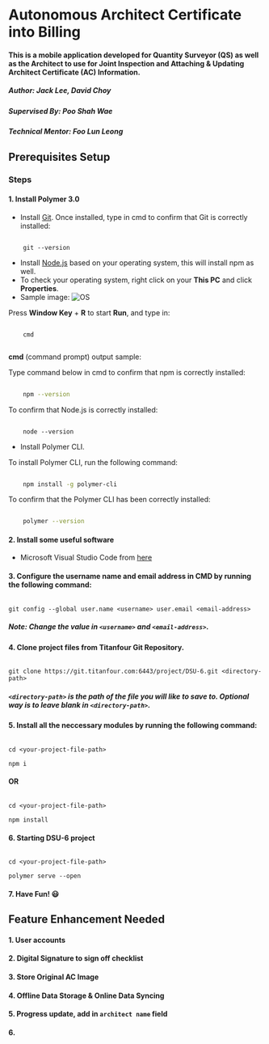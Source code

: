 
# Autonomous Architect Certificate into Billing

#### This is a mobile application developed for Quantity Surveyor (QS) as well as the Architect to use for Joint Inspection and Attaching & Updating Architect Certificate (AC) Information.

##### Author: Jack Lee, David Choy

##### Supervised By: Poo Shah Wae

##### Technical Mentor: Foo Lun Leong

  

## Prerequisites Setup

### Steps

#### 1. Install Polymer 3.0

- Install [Git](https://git-scm.com/download/win).
Once installed, type in cmd to confirm that Git is correctly installed:
```

	git --version

```
- Install [Node.js](https://nodejs.org/en/download/) based on your operating system, this will install npm as well.
- To check your operating system, right click on your **This PC** and click **Properties**.
- Sample image:
	![OS](https://github.com/JackLee-1234/Jack-Lee/tree/master/ReadMe%20image)

Press **Window Key** + **R** to start **Run**, and type in:
```

	cmd
	
```

**cmd** (command prompt) output sample: 

Type command below in cmd to confirm that npm is correctly installed:

```bash

	npm --version

```

To confirm that Node.js is correctly installed:

```

	node --version

```

- Install Polymer CLI.

To install Polymer CLI, run the following command:

```bash

	npm install -g polymer-cli

```

To confirm that the Polymer CLI has been correctly installed:

```bash

	polymer --version

```
  

#### 2. Install some useful software

- Microsoft Visual Studio Code from [here](https://code.visualstudio.com/download)

  

#### 3. Configure the username name and email address in CMD by running the following command:

```

git config --global user.name <username> user.email <email-address>

```
##### Note: Change the value in `<username>` and `<email-address>`.
  

#### 4. Clone project files from Titanfour Git Repository.

```

git clone https://git.titanfour.com:6443/project/DSU-6.git <directory-path>

```

##### `<directory-path>` is the path of the file you will like to save to.  Optional way is to leave blank in `<directory-path>`.

  

#### 5. Install all the neccessary modules by running the following command:

```

cd <your-project-file-path>

npm i

```

#### OR

```

cd <your-project-file-path>

npm install

```

#### 6. Starting DSU-6 project

```

cd <your-project-file-path>

polymer serve --open

```
#### 7. Have Fun! :smiley:

  

## Feature Enhancement Needed

#### 1. User accounts

#### 2. Digital Signature to sign off checklist

#### 3. Store Original AC Image

#### 4. Offline Data Storage & Online Data Syncing

#### 5. Progress update, add in `architect name` field

#### 6.